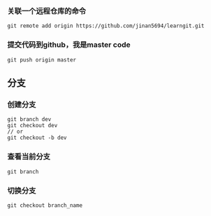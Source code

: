 ### 关联一个远程仓库的命令
```
git remote add origin https://github.com/jinan5694/learngit.git
```
### 提交代码到github，我是master code
```
git push origin master
```
## 分支
### 创建分支
```
git branch dev
git checkout dev
// or
git checkout -b dev
```
### 查看当前分支
```
git branch
```
### 切换分支
```
git checkout branch_name
```